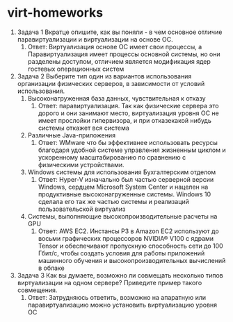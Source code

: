 # virt-homeworks

1. Задача 1 Вкратце опишите, как вы поняли - в чем основное отличие паравиртуализации и виртуализации на основе ОС.
    1. Ответ: Виртуализация основе ОС имеет свои процессы, а Паравиртуализация имеет процессы основной системы, но они разделены доступом, отличием является модификация ядер гостевых операционных систем
2. Задача 2 Выберите тип один из вариантов использования организации физических серверов, в зависимости от условий использования.
    1. Высоконагруженная база данных, чувствительная к отказу 
        1. Ответ: паравиртуализация. Так как физические сервера это дорого и они занимают место, виртуализация уровня ОС не имеет прослойки гипервизора, и при отказекакой нибудь системы откажет вся система
    2. Различные Java-приложения
        1. Ответ: WMware что бы эффективнее использовать ресурсы благодаря удобной системе управления жизненным циклом и ускоренному масштабированию по сравнению с физическими устройствами.
    3. Windows системы для использования Бухгалтерским отделом
        1. Ответ: Hyper-V изначально был частью серверной версии Windows, сердцем Microsoft System Center и нацелен на продуктивные высоконагруженные системы. Windows 10 сделала его так же частью системы и реализаций пользовательской виртуализ
    4. Системы, выполняющие высокопроизводительные расчеты на GPU
        1. Ответ: AWS EC2. Инстансы P3 в Amazon EC2 используют до восьми графических процессоров NVIDIA® V100 с ядрами Tensor и обеспечивают пропускную способность сети до 100 Гбит/с, чтобы создать условия для работы приложений машинного обучения и высокопроизводительных вычислений в облаке
3. Задача 3 Как вы думаете, возможно ли совмещать несколько типов виртуализации на одном сервере? Приведите пример такого совмещения.
    1. Ответ: Затрудняюсь ответить, возможно на апаратную или паравиртуализацию можно установить виртуализацию уровня ОС